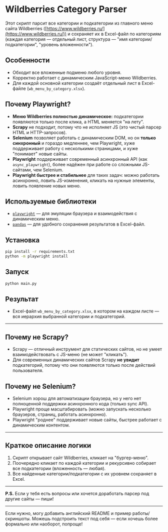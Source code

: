 # Wildberries Category Parser

Этот скрипт парсит все категории и подкатегории из главного меню сайта Wildberries ([https://www.wildberries.ru/](https://www.wildberries.ru/)) и сохраняет их в Excel-файл по категориям (каждая категория — отдельный лист, структура — "имя категории/подкатегории", "уровень вложенности").

## Особенности

* Обходит все вложенные подменю любого уровня.
* Корректно работает с динамическим JavaScript-меню Wildberries.
* Для каждой основной категории создаёт отдельный лист в Excel-файле (`wb_menu_by_category.xlsx`).

## Почему Playwright?

* **Меню Wildberries полностью динамическое:** подкатегории появляются только после клика, а HTML меняется "на лету".
* **Scrapy** не подходит, потому что не исполняет JS (это чистый парсер HTML и HTTP-запросов).
* **Selenium** позволяет работать с динамическим DOM, но он **только синхронный** и гораздо медленнее, чем Playwright, хуже поддерживает работу с несколькими страницами, и хуже "понимает" новые сайты.
* **Playwright** поддерживает современный асинхронный API (как `async_playwright`), более надёжен при работе со сложными JS-сайтами, чем Selenium.
* **Playwright быстрее и стабильнее** для таких задач: можно работать асинхронно, ловить JS-изменения, кликать на нужные элементы, ловить появление новых меню.

## Используемые библиотеки

* [`playwright`](https://github.com/microsoft/playwright-python) — для эмуляции браузера и взаимодействия с динамическим меню.
* [`pandas`](https://pandas.pydata.org/) — для удобного сохранения результатов в Excel-файл.

## Установка

```bash
pip install -r requirements.txt
python -m playwright install
```

## Запуск

```bash
python main.py
```

## Результат

* Excel-файл `wb_menu_by_category.xlsx`, в котором на каждом листе — вся иерархия выбранной категории и подкатегорий.

---

## Почему не Scrapy?

* Scrapy — отличный инструмент для статических сайтов, но не умеет взаимодействовать с JS-меню (не может "кликать").
* Для современных динамических сайтов Scrapy **не увидит** подкатегорий, потому что они появляются только после действий пользователя.

## Почему не Selenium?

* Selenium хорош для автоматизации браузера, но у него нет полноценной поддержки асинхронного кода (только sync API).
* Playwright проще масштабировать (можно запускать несколько браузеров, страниц, работать асинхронно).
* Playwright "роднее" поддерживает новые сайты, быстрее работает с динамическим контентом.

---

## Краткое описание логики

1. Скрипт открывает сайт Wildberries, кликает на "бургер-меню".
2. Поочередно кликает по каждой категории и рекурсивно собирает все подкатегории (вложенность — любая).
3. Все найденные категории/подкатегории с их уровнем сохраняет в Excel.

---

**P.S.**
Если у тебя есть вопросы или хочется доработать парсер под другие сайты — пиши!

---

Если нужно, могу добавить английский README и пример работы/скриншоты.
Можешь подстроить текст под себя — если хочешь более формально или наоборот, попроще!
